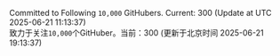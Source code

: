 Committed to Following `10,000` GitHubers. Current: <!-- FOLLOWING_COUNT -->300<!-- FOLLOWING_COUNT --> (Update at UTC <!-- LAST_UPDATED -->2025-06-21 11:13:37<!-- LAST_UPDATED -->)<br>
致力于关注`10,000`个GitHuber。当前：<!-- FOLLOWING_COUNT -->300<!-- FOLLOWING_COUNT --> (更新于北京时间 <!-- LAST_UPDATED_CST -->2025-06-21 19:13:37<!-- LAST_UPDATED_CST -->)

